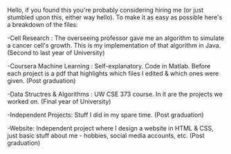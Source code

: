 Hello, if you found this you're probably considering hiring me (or just stumbled upon this, either way hello). To make it as easy as possible here's a breakdown of the files:

-Cell Research : The overseeing professor gave me an algorithm to simulate a cancer cell's growth. This is my implementation of that algorithm in Java. (Second to last year of University)

-Coursera Machine Learning : Self-explanatory. Code in Matlab. Before each project is a pdf that highlights which files I edited & which ones were given. (Post graduation)

-Data Structres & Algorithms : UW CSE 373 course. In it are the projects we worked on. (Final year of University)

-Independent Projects: Stuff I did in my spare time. (Post graduation)

-Website: Independent project where I design a website in HTML & CSS, just basic stuff about me - hobbies, social media accounts, etc. (Post graduation)
